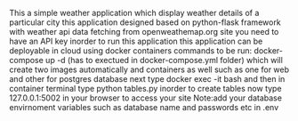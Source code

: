 This a simple weather application which display weather details of a particular city 
this application designed based on python-flask framework with weather api data  fetching from openweathemap.org site
you need to have an API key inorder to run this application
this application can be deployable in cloud using docker containers
commands to be run:
docker-compose up -d (has to exectued in docker-compose.yml folder)
which will create two images automatically and containers as well such as one for web and other for postgres database
next type docker exec -it <webcontainername> bash and then in container terminal type python tables.py inorder to create tables
now type 127.0.0.1:5002 in your browser to access your site
Note:add your database envirnoment variables such as database name and passwords etc in .env


